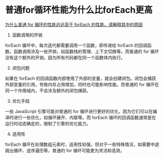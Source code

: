 # 普通for循环性能为什么比forEach更高

[为什么普通 for 循环的性能远远高于 forEach 的性能，请解释其中的原因](https://github.com/Advanced-Frontend/Daily-Interview-Question/issues/121)

1. 函数调用的开销

forEach 循环中，每次迭代都需要调用一个函数，即传递给 forEach 的回调函数。函数调用涉及一些开销，如函数栈的管理、上下文切换等。而普通的 for 循环没有这个额外的开销，因为所有代码都在同一个函数体内执行。

2. 闭包问题

如果在 forEach 的回调函数内部使用了外部的变量，就会创建闭包。闭包会捕获外部变量的引用，导致内存占用增加，同时也可能影响性能。而普通的 for 循环在同一个作用域内，不会涉及额外的闭包捕获。

3. 优化手段

一些 JavaScript 引擎可能对普通的 for 循环进行更好的优化，因为它们可以在编译时进行一些优化，如循环展开、内联等。而 forEach 循环的回调函数通常是在运行时动态确定的，限制了引擎的优化能力。

4. 适用性

forEach 循环在处理数组元素时，适用性较强，但对于一些特殊情况，如需要中途跳出循环、逆序遍历等，普通的 for 循环可能更为灵活和高效。